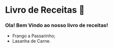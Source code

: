 # Livro de Receitas :black_heart:

### Ola! Bem Vindo ao nosso livro de receitas!

- Frango a Passarinho;
- Lasanha de Carne.